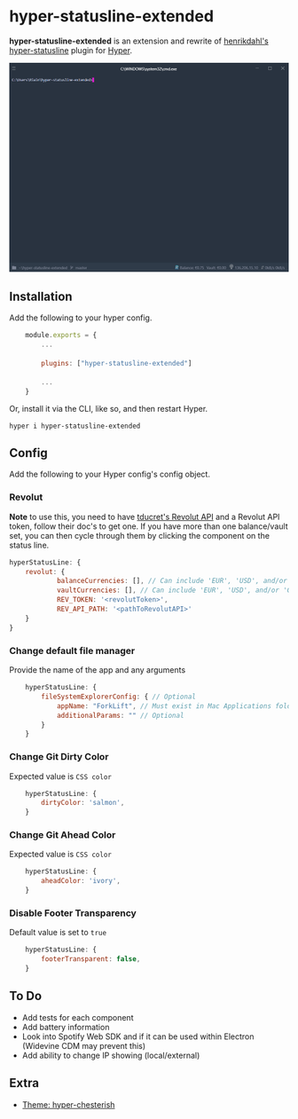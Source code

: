 # hyper-statusline-extended

**hyper-statusline-extended** is an extension and rewrite of [henrikdahl's](https://github.com/henrikdahl/) [hyper-statusline](https://github.com/henrikdahl/hyper-statusline) plugin for [Hyper](https://hyper.is).

![screen shot](./resources/docs/screenshot.png)

## Installation

Add the following to your hyper config.

```js
    module.exports = {
        ...

        plugins: ["hyper-statusline-extended"]

        ...
    }
```

Or, install it via the CLI, like so, and then restart Hyper.

```
hyper i hyper-statusline-extended
```

## Config

Add the following to your Hyper config's config object.

### Revolut

**Note** to use this, you need to have [tducret's Revolut API](https://github.com/tducret/revolut-python) and a Revolut API token, follow their doc's to get one.
If you have more than one balance/vault set, you can then cycle through them by clicking the component on the status line.

```js
hyperStatusLine: {
    revolut: {
            balanceCurrencies: [], // Can include 'EUR', 'USD', and/or 'GBP'
            vaultCurrencies: [], // Can include 'EUR', 'USD', and/or 'GBP'
            REV_TOKEN: '<revolutToken>',
            REV_API_PATH: '<pathToRevolutAPI>'
    }
}

```

### Change default file manager

Provide the name of the app and any arguments

```js
    hyperStatusLine: {
        fileSystemExplorerConfig: { // Optional
            appName: "ForkLift", // Must exist in Mac Applications folder
            additionalParams: "" // Optional
        }
    }
```

### Change Git Dirty Color

Expected value is `CSS color`

```js
    hyperStatusLine: {
        dirtyColor: 'salmon',
    }
```

### Change Git Ahead Color

Expected value is `CSS color`

```js
    hyperStatusLine: {
        aheadColor: 'ivory',
    }
```

### Disable Footer Transparency

Default value is set to `true`

```js
    hyperStatusLine: {
        footerTransparent: false,
    }
```

## To Do

- Add tests for each component
- Add battery information
- Look into Spotify Web SDK and if it can be used within Electron (Widevine CDM may prevent this)
- Add ability to change IP showing (local/external)

## Extra

- [Theme: hyper-chesterish](https://github.com/henrikdahl/hyper-chesterish)
